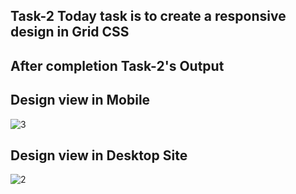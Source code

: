 ## Task-2 Today task is to create a responsive design in Grid CSS




## After completion Task-2's Output



## Design view in Mobile

![3](https://github.com/ZAHIDKHATTAKCS/Tasks/assets/103638880/ee9e3b54-a960-415f-a38b-d1731b7571d2)

## Design view in Desktop Site


![2](https://github.com/ZAHIDKHATTAKCS/Tasks/assets/103638880/71e5141f-ac52-4c28-a3e1-1033519cea47)










